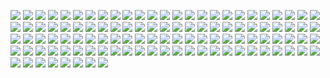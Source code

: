 [![](Philsan_2019_NTSC.png)](https://github.com/ivop/rc-archive/raw/master/Philsan/Philsan_2019_NTSC.xex)
[![](Philsan_2019_PAL.png)](https://github.com/ivop/rc-archive/raw/master/Philsan/Philsan_2019_PAL.xex)
[![](Philsan_2020_NTSC.png)](https://github.com/ivop/rc-archive/raw/master/Philsan/Philsan_2020_NTSC.xex)
[![](Philsan_2020_PAL.png)](https://github.com/ivop/rc-archive/raw/master/Philsan/Philsan_2020_PAL.xex)
[![](Philsan_Agony_4.png)](https://github.com/ivop/rc-archive/raw/master/Philsan/Philsan_Agony_4.xex)
[![](Philsan_AlfaRomeo_1980_2.png)](https://github.com/ivop/rc-archive/raw/master/Philsan/Philsan_AlfaRomeo_1980_2.xex)
[![](Philsan_AlfaRomeo_1980_3.png)](https://github.com/ivop/rc-archive/raw/master/Philsan/Philsan_AlfaRomeo_1980_3.xex)
[![](Philsan_AlfaRomeo_1980.png)](https://github.com/ivop/rc-archive/raw/master/Philsan/Philsan_AlfaRomeo_1980.xex)
[![](Philsan_Alien_Egg.png)](https://github.com/ivop/rc-archive/raw/master/Philsan/Philsan_Alien_Egg.xex)
[![](Philsan_Alien.png)](https://github.com/ivop/rc-archive/raw/master/Philsan/Philsan_Alien.xex)
[![](Philsan_Amiga_Clown.png)](https://github.com/ivop/rc-archive/raw/master/Philsan/Philsan_Amiga_Clown.xex)
[![](Philsan_Atari130XEBox.png)](https://github.com/ivop/rc-archive/raw/master/Philsan/Philsan_Atari130XEBox.xex)
[![](Philsan_Atari400Box.png)](https://github.com/ivop/rc-archive/raw/master/Philsan/Philsan_Atari400Box.xex)
[![](Philsan_Atari50.png)](https://github.com/ivop/rc-archive/raw/master/Philsan/Philsan_Atari50.xex)
[![](Philsan_Atari800_40years_2_NTSC.png)](https://github.com/ivop/rc-archive/raw/master/Philsan/Philsan_Atari800_40years_2_NTSC.xex)
[![](Philsan_Atari800_40years_2_PAL.png)](https://github.com/ivop/rc-archive/raw/master/Philsan/Philsan_Atari800_40years_2_PAL.xex)
[![](Philsan_Atari800Box_OlivierN.png)](https://github.com/ivop/rc-archive/raw/master/Philsan/Philsan_Atari800Box_OlivierN.xex)
[![](Philsan_Atari800Box.png)](https://github.com/ivop/rc-archive/raw/master/Philsan/Philsan_Atari800Box.xex)
[![](Philsan_Atari800XL_2.png)](https://github.com/ivop/rc-archive/raw/master/Philsan/Philsan_Atari800XL_2.xex)
[![](Philsan_Atari800XLBox_1.png)](https://github.com/ivop/rc-archive/raw/master/Philsan/Philsan_Atari800XLBox_1.xex)
[![](Philsan_Atari800XLBox.png)](https://github.com/ivop/rc-archive/raw/master/Philsan/Philsan_Atari800XLBox.xex)
[![](Philsan_Atari800XL.png)](https://github.com/ivop/rc-archive/raw/master/Philsan/Philsan_Atari800XL.xex)
[![](Philsan_AtariVideoMusicAd.png)](https://github.com/ivop/rc-archive/raw/master/Philsan/Philsan_AtariVideoMusicAd.xex)
[![](Philsan_AtariXEGSBox.png)](https://github.com/ivop/rc-archive/raw/master/Philsan/Philsan_AtariXEGSBox.xex)
[![](Philsan_Autumn.png)](https://github.com/ivop/rc-archive/raw/master/Philsan/Philsan_Autumn.xex)
[![](Philsan_BethGreene.png)](https://github.com/ivop/rc-archive/raw/master/Philsan/Philsan_BethGreene.xex)
[![](Philsan_BlissXP.png)](https://github.com/ivop/rc-archive/raw/master/Philsan/Philsan_BlissXP.xex)
[![](Philsan_BLRoF.png)](https://github.com/ivop/rc-archive/raw/master/Philsan/Philsan_BLRoF.xex)
[![](Philsan_BMW550iM.png)](https://github.com/ivop/rc-archive/raw/master/Philsan/Philsan_BMW550iM.xex)
[![](Philsan_BobbyFarrell.png)](https://github.com/ivop/rc-archive/raw/master/Philsan/Philsan_BobbyFarrell.xex)
[![](Philsan_BruceLee_2.png)](https://github.com/ivop/rc-archive/raw/master/Philsan/Philsan_BruceLee_2.xex)
[![](Philsan_BruceLee_3.png)](https://github.com/ivop/rc-archive/raw/master/Philsan/Philsan_BruceLee_3.xex)
[![](Philsan_BruceLee_4.png)](https://github.com/ivop/rc-archive/raw/master/Philsan/Philsan_BruceLee_4.xex)
[![](Philsan_ChristmasTree.png)](https://github.com/ivop/rc-archive/raw/master/Philsan/Philsan_ChristmasTree.xex)
[![](Philsan_Columbo_2.png)](https://github.com/ivop/rc-archive/raw/master/Philsan/Philsan_Columbo_2.xex)
[![](Philsan_Columbo.png)](https://github.com/ivop/rc-archive/raw/master/Philsan/Philsan_Columbo.xex)
[![](Philsan_David_Bowie.png)](https://github.com/ivop/rc-archive/raw/master/Philsan/Philsan_David_Bowie.xex)
[![](Philsan_DM_DeltaMachine.png)](https://github.com/ivop/rc-archive/raw/master/Philsan/Philsan_DM_DeltaMachine.xex)
[![](Philsan_DM_SoundsOfTheUniverse.png)](https://github.com/ivop/rc-archive/raw/master/Philsan/Philsan_DM_SoundsOfTheUniverse.xex)
[![](Philsan_DM_Violator.png)](https://github.com/ivop/rc-archive/raw/master/Philsan/Philsan_DM_Violator.xex)
[![](Philsan_Dominatrix_CoverMe_Girl.png)](https://github.com/ivop/rc-archive/raw/master/Philsan/Philsan_Dominatrix_CoverMe_Girl.xex)
[![](Philsan_ET.png)](https://github.com/ivop/rc-archive/raw/master/Philsan/Philsan_ET.xex)
[![](Philsan_Fletch.png)](https://github.com/ivop/rc-archive/raw/master/Philsan/Philsan_Fletch.xex)
[![](Philsan_FrankWilliams.png)](https://github.com/ivop/rc-archive/raw/master/Philsan/Philsan_FrankWilliams.xex)
[![](Philsan_GetLucky.png)](https://github.com/ivop/rc-archive/raw/master/Philsan/Philsan_GetLucky.xex)
[![](Philsan_Giger.png)](https://github.com/ivop/rc-archive/raw/master/Philsan/Philsan_Giger.xex)
[![](Philsan_GirlWithAPearlEarring_nodithering.png)](https://github.com/ivop/rc-archive/raw/master/Philsan/Philsan_GirlWithAPearlEarring_nodithering.xex)
[![](Philsan_GirlWithAPearlEarring.png)](https://github.com/ivop/rc-archive/raw/master/Philsan/Philsan_GirlWithAPearlEarring.xex)
[![](Philsan_Goldrake.png)](https://github.com/ivop/rc-archive/raw/master/Philsan/Philsan_Goldrake.xex)
[![](Philsan_Home.png)](https://github.com/ivop/rc-archive/raw/master/Philsan/Philsan_Home.xex)
[![](Philsan_IK+_2_RobertRamsay.png)](https://github.com/ivop/rc-archive/raw/master/Philsan/Philsan_IK+_2_RobertRamsay.xex)
[![](Philsan_IK+_RobertRamsay.png)](https://github.com/ivop/rc-archive/raw/master/Philsan/Philsan_IK+_RobertRamsay.xex)
[![](Philsan_Illusion_2.png)](https://github.com/ivop/rc-archive/raw/master/Philsan/Philsan_Illusion_2.xex)
[![](Philsan_Illusion_3.png)](https://github.com/ivop/rc-archive/raw/master/Philsan/Philsan_Illusion_3.xex)
[![](Philsan_Illusion.png)](https://github.com/ivop/rc-archive/raw/master/Philsan/Philsan_Illusion.xex)
[![](Philsan_It_Came_from_the_Desert_Robert_Ramsay.png)](https://github.com/ivop/rc-archive/raw/master/Philsan/Philsan_It_Came_from_the_Desert_Robert_Ramsay.xex)
[![](Philsan_Kim_Wilde.png)](https://github.com/ivop/rc-archive/raw/master/Philsan/Philsan_Kim_Wilde.xex)
[![](Philsan_Marie.png)](https://github.com/ivop/rc-archive/raw/master/Philsan/Philsan_Marie.xex)
[![](Philsan_MercedesCLK230Kompressor.png)](https://github.com/ivop/rc-archive/raw/master/Philsan/Philsan_MercedesCLK230Kompressor.xex)
[![](Philsan_Michael_Jackson.png)](https://github.com/ivop/rc-archive/raw/master/Philsan/Philsan_Michael_Jackson.xex)
[![](Philsan_MonaLisa.png)](https://github.com/ivop/rc-archive/raw/master/Philsan/Philsan_MonaLisa.xex)
[![](Philsan_Monk.png)](https://github.com/ivop/rc-archive/raw/master/Philsan/Philsan_Monk.xex)
[![](Philsan_Mountains.png)](https://github.com/ivop/rc-archive/raw/master/Philsan/Philsan_Mountains.xex)
[![](Philsan_MusicForTheMasses.png)](https://github.com/ivop/rc-archive/raw/master/Philsan/Philsan_MusicForTheMasses.xex)
[![](Philsan_OneZackAndHisCracken.png)](https://github.com/ivop/rc-archive/raw/master/Philsan/Philsan_OneZackAndHisCracken.xex)
[![](Philsan_Pencils_3.png)](https://github.com/ivop/rc-archive/raw/master/Philsan/Philsan_Pencils_3.xex)
[![](Philsan_Pencils.png)](https://github.com/ivop/rc-archive/raw/master/Philsan/Philsan_Pencils.xex)
[![](Philsan_Peta_Wilson_2.png)](https://github.com/ivop/rc-archive/raw/master/Philsan/Philsan_Peta_Wilson_2.xex)
[![](Philsan_Peta_Wilson.png)](https://github.com/ivop/rc-archive/raw/master/Philsan/Philsan_Peta_Wilson.xex)
[![](Philsan_Quorra_2.png)](https://github.com/ivop/rc-archive/raw/master/Philsan/Philsan_Quorra_2.xex)
[![](Philsan_Quorra.png)](https://github.com/ivop/rc-archive/raw/master/Philsan/Philsan_Quorra.xex)
[![](Philsan_Renault5GTturbo.png)](https://github.com/ivop/rc-archive/raw/master/Philsan/Philsan_Renault5GTturbo.xex)
[![](Philsan_Rey.png)](https://github.com/ivop/rc-archive/raw/master/Philsan/Philsan_Rey.xex)
[![](Philsan_RickGrimes.png)](https://github.com/ivop/rc-archive/raw/master/Philsan/Philsan_RickGrimes.xex)
[![](Philsan_RicOcasek_1.png)](https://github.com/ivop/rc-archive/raw/master/Philsan/Philsan_RicOcasek_1.xex)
[![](Philsan_RicOcasek_2.png)](https://github.com/ivop/rc-archive/raw/master/Philsan/Philsan_RicOcasek_2.xex)
[![](Philsan_Robot.png)](https://github.com/ivop/rc-archive/raw/master/Philsan/Philsan_Robot.xex)
[![](Philsan_Saints.png)](https://github.com/ivop/rc-archive/raw/master/Philsan/Philsan_Saints.xex)
[![](Philsan_Snokie_2.png)](https://github.com/ivop/rc-archive/raw/master/Philsan/Philsan_Snokie_2.xex)
[![](Philsan_Solaris_Asymmetriad.png)](https://github.com/ivop/rc-archive/raw/master/Philsan/Philsan_Solaris_Asymmetriad.xex)
[![](Philsan_Solaris_Mimoid.png)](https://github.com/ivop/rc-archive/raw/master/Philsan/Philsan_Solaris_Mimoid.xex)
[![](Philsan_Solaris_Symmetriad_1.png)](https://github.com/ivop/rc-archive/raw/master/Philsan/Philsan_Solaris_Symmetriad_1.xex)
[![](Philsan_Solaris_Symmetriad_2.png)](https://github.com/ivop/rc-archive/raw/master/Philsan/Philsan_Solaris_Symmetriad_2.xex)
[![](Philsan_Solaris_Symmetriad_5.png)](https://github.com/ivop/rc-archive/raw/master/Philsan/Philsan_Solaris_Symmetriad_5.xex)
[![](Philsan_SoundsOfTheUniverse.png)](https://github.com/ivop/rc-archive/raw/master/Philsan/Philsan_SoundsOfTheUniverse.xex)
[![](Philsan_StrangerThings_1.png)](https://github.com/ivop/rc-archive/raw/master/Philsan/Philsan_StrangerThings_1.xex)
[![](Philsan_StrangerThings_2.png)](https://github.com/ivop/rc-archive/raw/master/Philsan/Philsan_StrangerThings_2.xex)
[![](Philsan_StrangerThings_3.png)](https://github.com/ivop/rc-archive/raw/master/Philsan/Philsan_StrangerThings_3.xex)
[![](Philsan_Swedish_Girl_BW.png)](https://github.com/ivop/rc-archive/raw/master/Philsan/Philsan_Swedish_Girl_BW.xex)
[![](Philsan_Swedish_Girl.png)](https://github.com/ivop/rc-archive/raw/master/Philsan/Philsan_Swedish_Girl.xex)
[![](Philsan_Tangled_1.png)](https://github.com/ivop/rc-archive/raw/master/Philsan/Philsan_Tangled_1.xex)
[![](Philsan_Tangled_2.png)](https://github.com/ivop/rc-archive/raw/master/Philsan/Philsan_Tangled_2.xex)
[![](Philsan_Teomondo_Scrofalo.png)](https://github.com/ivop/rc-archive/raw/master/Philsan/Philsan_Teomondo_Scrofalo.xex)
[![](Philsan_Tesla_1.png)](https://github.com/ivop/rc-archive/raw/master/Philsan/Philsan_Tesla_1.xex)
[![](Philsan_Tesla_2.png)](https://github.com/ivop/rc-archive/raw/master/Philsan/Philsan_Tesla_2.xex)
[![](Philsan_TheLastJedi.png)](https://github.com/ivop/rc-archive/raw/master/Philsan/Philsan_TheLastJedi.xex)
[![](Philsan_TheQueen_2.png)](https://github.com/ivop/rc-archive/raw/master/Philsan/Philsan_TheQueen_2.xex)
[![](Philsan_TheQueen.png)](https://github.com/ivop/rc-archive/raw/master/Philsan/Philsan_TheQueen.xex)
[![](Philsan_Toleman_1983.png)](https://github.com/ivop/rc-archive/raw/master/Philsan/Philsan_Toleman_1983.xex)
[![](Philsan_TotalEclipse.png)](https://github.com/ivop/rc-archive/raw/master/Philsan/Philsan_TotalEclipse.xex)
[![](Philsan_TronLegacy.png)](https://github.com/ivop/rc-archive/raw/master/Philsan/Philsan_TronLegacy.xex)
[![](Philsan_TwinTowers.png)](https://github.com/ivop/rc-archive/raw/master/Philsan/Philsan_TwinTowers.xex)
[![](Philsan_ValentinoRossi.png)](https://github.com/ivop/rc-archive/raw/master/Philsan/Philsan_ValentinoRossi.xex)
[![](Philsan_Violator.png)](https://github.com/ivop/rc-archive/raw/master/Philsan/Philsan_Violator.xex)
[![](Philsan_WALL-E.png)](https://github.com/ivop/rc-archive/raw/master/Philsan/Philsan_WALL-E.xex)
[![](Philsan_Waterfall.png)](https://github.com/ivop/rc-archive/raw/master/Philsan/Philsan_Waterfall.xex)
[![](Philsan_Westworld.png)](https://github.com/ivop/rc-archive/raw/master/Philsan/Philsan_Westworld.xex)
[![](Philsan_XmasTree.png)](https://github.com/ivop/rc-archive/raw/master/Philsan/Philsan_XmasTree.xex)
